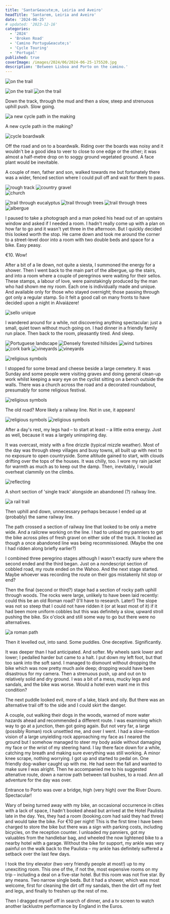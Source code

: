 ```yaml
---
title: 'Santar&eacute;m, Leiria and Aveiro'
headTitle: 'Santarem, Leiria and Aveiro'
date: '2024-06-25'
# updated: '2023-12-16'
categories:
  - '2024'
  - 'Broken Road'
  - 'Camino Portugu&eacute;s'
  - 'Cycle Touring'
  - 'Portugal'
published: true
coverImage: /images/2024/06/2024-06-25-175520.jpg
description: 'Between Lisboa and Porto on the camino.'
---
```


<script>
	import Callout from '$lib/components/Callout.svelte'
  import Img from '$lib/components/Img.svelte' 
  import DayCardHGroup from '$lib/components/DayCardHGroup.svelte' 
</script>

<section class="card">
 
  <DayCardHGroup
    where="Goleg&atilde; &ndash; Tomar"
    when="2024-06-20"
    distance="29.8 km, 348 m, 3886.5 km to date" 
  />

<Img
    src="/images/2024/06/2024-06-20-130621.jpg"
    alt="on the trail"
/>

<Img
    src="/images/2024/06/2024-06-20-132214.jpg"
    alt="on the trail"
    caption="A rocky direction arrow, discernible (just) at foot level."
/>
<Img
    src="/images/2024/06/2024-06-20-133257.jpg"
    alt="on the trail"
/>

<p>Down the track, through the mud and then a slow, steep and strenuous uphill push. Slow going.</p>

<Img
    src="/images/2024/06/2024-06-20-160530.jpg"
    alt="a new cycle path in the making"
/>

<p class="center">A new cycle path in the making? </p>

</section>

<section class="card">

<DayCardHGroup
    where="Tomar, Santar&eacute;m &ndash; Alvai&aacute;zere, Leria"
    when="2024-06-21"
    distance="31.0 km, 660 m, 3917.5 km to date" 
  />

<Img
    src="/images/2024/06/2024-06-21-105211.jpg"
    alt="cycle boardwalk"
    caption="It pays to concentrate"
/>

<p>Off the road and on to a boardwalk. Riding over the boards was noisy and it wouldn't be a good idea to veer to close to one edge or the other; it was almost a half-metre drop on to soggy ground vegetated ground. A face plant would be inevitable.</p>

<p>A couple of men, father and son, walked towards me but fortunately there was a wider, fenced section where I could pull off and wait for them to pass.</p>
<Img
    src="/images/2024/06/2024-06-21-112315.jpg"
    alt="rough track"
/>
<Img
    src="/images/2024/06/2024-06-21-113325.jpg"
    alt="country gravel"
    caption="Country gravel"
/>

<div class="w-70">
  <Img
      src="/images/2024/06/2024-06-21-115514.jpg"
      alt="church"
  />
</div>

<Img
    src="/images/2024/06/2024-06-21-135557.jpg"
    alt="trail through eucalyptus "
    caption="A pleasant trail through the eucalyptus forest"
/>
<Img
    src="/images/2024/06/2024-06-21-135935.jpg"
    alt="trail through trees "
    caption="Varied terrain..."
/>
<Img
    src="/images/2024/06/2024-06-21-140245.jpg"
    alt="trail through trees "
    caption="...and none too crowded"
/>
<Img
    src="/images/2024/06/2024-06-21-154342.jpg"
    alt="albergue"
    caption="A famous albergue"
/>

<p>I paused to take a photograph and a man poked his head out of an upstairs window and asked if I needed a room. I hadn't really come up with a plan on how far to go and it wasn't yet three in the afternoon. But I quickly decided this looked worth the stop. He came down and took me around the corner to a street-level door into a room with two double beds and space for a bike. Easy peasy. </p>

<p>&euro;10. Wow!</p>

<p>After a bit of a lie down, not quite a siesta, I summoned the energy for a shower. Then I went back to the main part of the albergue, up the stairs, and into a room where a couple of peregrinos were waiting for their sellos. These stamps, a labour of love, were painstakingly produced by the man who had shown me my room. Each one is individually made and unique. And available only for those who stayed overnight; those passing through got only a regular stamp. So it felt a good call on many fronts to have decided upon a night in Alvai&aacute;zere!</p>

<Img
    src="/images/2024/06/selloPhone.jpg"
    alt="sello unique"
    caption="A unique sello"
/>

<p>I wandered around for a while, not discovering anything spectacular: just a small, quiet town without much going on. I had dinner in a friendly family run place. Then back to the room, pleasantly tired. And sleep.</p>

</section>

<section class="card">
  
  <DayCardHGroup
    where="Alvai&aacute;zere, Leria &ndash; Mealhada, Aveiro"
    when="2024-06-22"
    distance="78.1 km, 767 m, 3995.6 km to date" 
  />

<Img
    src="/images/2024/06/2024-06-22-104325.jpg"
    alt="Portuguese landscape"
/>
<Img
    src="/images/2024/06/2024-06-22-104528.jpg"
    alt="Densely forested hillsides"
    caption="Steep, densely forested hillsides"
/>
<Img
    src="/images/2024/06/2024-06-22-121719.jpg"
    alt="wind turbines"
    caption="Ever present indications of efforts to save the planet."
/>
<Img
    src="/images/2024/06/2024-06-22-125136.jpg"
    alt="cork bark"
    caption="Cork. This was stacked in the back of a parked truck."
/>
<Img
    src="/images/2024/06/2024-06-22-131138.jpg"
    alt="vineyards"
/>
<Img
    src="/images/2024/06/2024-06-22-131256.jpg"
    alt="vineyards"
/>

</section>

<section class="card">

<DayCardHGroup
    where="Mealhada, Aveiro &ndash; Albergaria a Nova"
    when="2024-06-23"
    distance="49.9 km, 548 m, 4045.5 km to date" 
  />

<Img
    src="/images/2024/06/2024-06-23-113848.jpg"
    alt="religious symbols"
/>

<p>I stopped for some bread and cheese beside a large cemetery. It was Sunday and some people were visiting graves and doing general clean-up work whilst keeping a wary eye on the cyclist sitting on a bench outside the walls. There was a church across the road and a decorated roundabout, presumably for some religious festival.</p>

<Img
    src="/images/2024/06/2024-06-23-143719.jpg"
    alt="religious symbols"
/>

<p>The old road? More likely a railway line. Not in use, it appears!</p>
<Img
    src="/images/2024/06/2024-06-23-151709.jpg"
    alt="religious symbols"
/>
<Img
    src="/images/2024/06/2024-06-23-162720.jpg"
    alt="religious symbols"
/>

</section>

<section class="card">
 
  <DayCardHGroup
    where="Albergaria a Nova, Aveira &ndash; Porto, Porto"
    when="2024-06-25"
    distance="58.2 km, 1051 m, 4103.7 km to date" 
  />

  <p>After a day's rest, my legs had &ndash; to start at least &ndash; a little extra energy. Just as well, because it was a largely uninspiring day.</p>

  <p>It was overcast, misty with a fine drizzle (typical mizzle weather). Most of the day was through steep villages and busy towns, all built up with next to no exposure to open countryside. Some altitude gained to start, with clouds drifting over the tops of the houses. It was chilly, too. I wore my rain jacket for warmth as much as to keep out the damp. Then, inevitably, I would overheat clammily on the climbs. </p>

<div class="w-70">
  <Img
    src="/images/2024/06/2024-06-25-140441.jpg"
    alt="reflecting"
    caption="You may notice I'm wearing my red rain jacket"
  />
</div>

<p>A short section of 'single track' alongside an abandoned (?) railway line.</p>

<Img
  src="/images/2024/06/2024-06-25-110120.jpg"
  alt="a rail trail"
  caption="A brief but pleasant path alongside abandoned tracks"
/>

<p>Then uphill and down, unnecessary perhaps because I ended up at (probably) the same railway line.</p>

  <p>The path crossed a section of railway line that looked to be only a metre wide. And a railcrew working on the line. I had to unload my panniers to get the bike across piles of fresh gravel on either side of the track. It looked as though a once abandoned line was being recommissioned. (Maybe the one I had ridden along briefly earlier?)</p>

  <p>I combined three peregrino stages although I wasn't exactly sure where the second ended and the third began. Just on a nondescript section of cobbled road, my route ended on the Wahoo. And the next stage started. Maybe whoever was recording the route on their gps mistakenly hit stop or end?</p>

  <p>Then the final (second or third?) stage had a section of rocky path uphill through woods. The rocks were large, unlikely to have been laid recently: could this be an old Roman road? (I'll have to research. Later!) The slope was not so steep that I could not have ridden it (or at least most of it) if it had been more uniform cobbles but this was definitely a slow, upward stroll pushing the bike. Six o'clock and still some way to go but there were no alternatives.</p>

<Img
  src="/images/2024/06/2024-06-25-175520.jpg"
  alt="a roman path"
  caption="Built by Romans, back in the day?"
/>

  <p>Then it levelled out, into sand. Some puddles. One deceptive. Significantly.</p>

  <p>It was deeper than I had anticipated. And softer. My wheels sank lower and lower; I pedalled harder but came to a halt. I put down my left foot, but that too sank into the soft sand. I managed to dismount without dropping the bike which was now pretty much axle deep; dropping would have been disastrous for my camera. Then a strenuous push, up and out on to relatively solid and dry ground. I was a bit of a mess, mucky legs and sandals, and the bike was worse. Would a hotel even want me in this condition?</p>

  <p>The next puddle looked evil, more of a lake, black and oily. But there was an alternative trail off to the side and I could skirt the danger.</p>

  <p>A couple, out walking their dogs in the woods, warned of more water hazards ahead and recommended a different route. I was examining which way to go at a junction, then got going again. But not very far, a large (possibly Roman) rock unsettled me, and over I went. I had a slow-motion vision of a large unyielding rock approaching my face as I neared the ground but I somehow managed to steer my body aside without damaging my face or the wrist of my steering hand. I lay there face down for a while, catching my breath and making sure everything was still working. A minor knee scrape, nothing worrying. I got up and started to pedal on. One friendly dog-walker caught up with me. He had seen the fall and wanted to make sure I was alright. Then he accompanied me to his suggested altenative route, down a narrow path between tall bushes, to a road. Ann all adventure for the day was over.</p>

  <p>Entrance to Porto was over a bridge, high (very high) over the River Douro. Spectacular!</p>

  <p>Wary of being turned away with my bike, an occasional occurrence in cities with a lack of space, I hadn't booked ahead but arrived at the Hotel Paulista late in the day. Yes, they had a room (booking.com had said they had three) and would take the bike. For &euro;10 per night! This is the first time I have been charged to store the bike but there was a sign with parking costs, including bicycles, on the reception counter. I unloaded my panniers, got my valuables from the handlebar bag, and wheeled the now lightened bike to a nearby hotel with a garage. Without the bike for support, my ankle was very painful on the walk back to the Paulista &ndash; my ankle has definitely suffered a setback over the last few days.</p>

  <p>I took the tiny elevator (two very friendly people at most!) up to my unexciting room. This one of the, if not the, most expensive rooms on my trip &ndash; including a deal on a five-star hotel. But this room was not five star. By any means. Two narrow single beds. But it had a shower, which was most welcome, first for cleaning the dirt off my sandals, then the dirt off my feet and legs, and finally to freshen up the rest of me. </p>

  <p>Then I dragged myself off in search of dinner, and a tv screen to watch another lacklustre performance by England in the Euros.</p>

</section>
